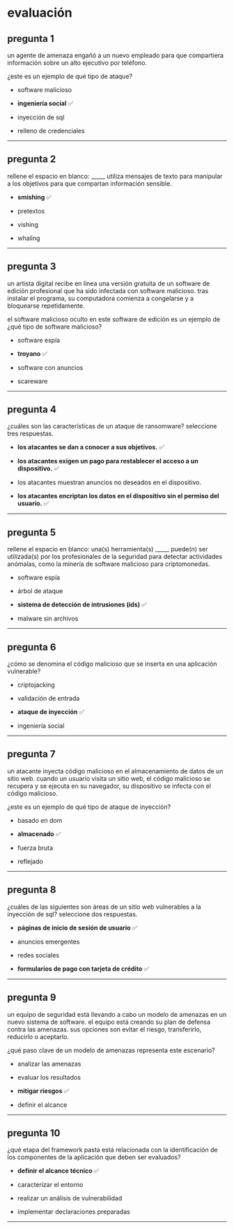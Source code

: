 
# evaluación

## pregunta 1

un agente de amenaza engañó a un nuevo empleado para que compartiera información sobre un alto ejecutivo por teléfono.

¿este es un ejemplo de qué tipo de ataque?

- software malicioso
    
- **ingeniería social** ✅
    
- inyección de sql
    
- relleno de credenciales
    



---

## pregunta 2

rellene el espacio en blanco: _____ utiliza mensajes de texto para manipular a los objetivos para que compartan información sensible.

- **smishing** ✅
    
- pretextos
    
- vishing
    
- whaling
    


---

## pregunta 3

un artista digital recibe en línea una versión gratuita de un software de edición profesional que ha sido infectada con software malicioso. tras instalar el programa, su computadora comienza a congelarse y a bloquearse repetidamente.

el software malicioso oculto en este software de edición es un ejemplo de ¿qué tipo de software malicioso?

- software espía
    
- **troyano** ✅
    
- software con anuncios
    
- scareware
    



---

## pregunta 4

¿cuáles son las características de un ataque de ransomware? seleccione tres respuestas.

- **los atacantes se dan a conocer a sus objetivos.** ✅
    
- **los atacantes exigen un pago para restablecer el acceso a un dispositivo.** ✅
    
- los atacantes muestran anuncios no deseados en el dispositivo.
    
- **los atacantes encriptan los datos en el dispositivo sin el permiso del usuario.** ✅
    


---

## pregunta 5

rellene el espacio en blanco: una(s) herramienta(s) _____ puede(n) ser utilizada(s) por los profesionales de la seguridad para detectar actividades anómalas, como la minería de software malicioso para criptomonedas.

- software espía
    
- árbol de ataque
    
- **sistema de detección de intrusiones (ids)** ✅
    
- malware sin archivos
    



---

## pregunta 6

¿cómo se denomina el código malicioso que se inserta en una aplicación vulnerable?

- criptojacking
    
- validación de entrada
    
- **ataque de inyección** ✅
    
- ingeniería social
    



---

## pregunta 7

un atacante inyecta código malicioso en el almacenamiento de datos de un sitio web. cuando un usuario visita un sitio web, el código malicioso se recupera y se ejecuta en su navegador, su dispositivo se infecta con el código malicioso.

¿este es un ejemplo de qué tipo de ataque de inyección?

- basado en dom
    
- **almacenado** ✅
    
- fuerza bruta
    
- reflejado
    



---

## pregunta 8

¿cuáles de las siguientes son áreas de un sitio web vulnerables a la inyección de sql? seleccione dos respuestas.

- **páginas de inicio de sesión de usuario** ✅
    
- anuncios emergentes
    
- redes sociales
    
- **formularios de pago con tarjeta de crédito** ✅
    



---

## pregunta 9

un equipo de seguridad está llevando a cabo un modelo de amenazas en un nuevo sistema de software. el equipo está creando su plan de defensa contra las amenazas. sus opciones son evitar el riesgo, transferirlo, reducirlo o aceptarlo.

¿qué paso clave de un modelo de amenazas representa este escenario?

- analizar las amenazas
    
- evaluar los resultados
    
- **mitigar riesgos** ✅
    
- definir el alcance
    


---

## pregunta 10

¿qué etapa del framework pasta está relacionada con la identificación de los componentes de la aplicación que deben ser evaluados?

- **definir el alcance técnico** ✅
    
- caracterizar el entorno
    
- realizar un análisis de vulnerabilidad
    
- implementar declaraciones preparadas
    


---

